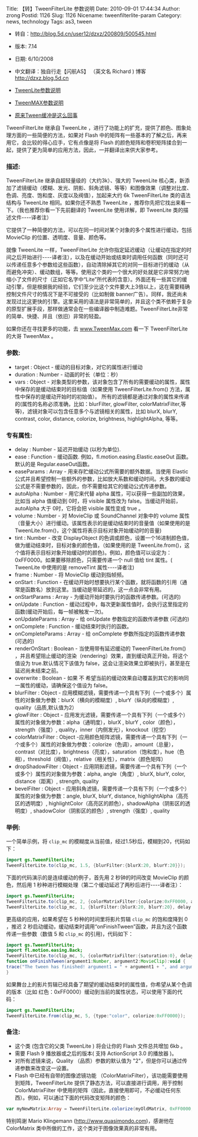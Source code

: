 Title: 【转】TweenFilterLite 参数说明
Date: 2010-09-01 17:44:34
Author: zrong
Postid: 1126
Slug: 1126
Nicename: tweenfilterlite-param
Category: news, technology
Tags: as3, tween

- 转自：<http://blog.5d.cn/user12/dzxz/200809/500545.html>  
- 版本: 7.14  
- 日期: 6/10/2008  
- 中文翻译：独自行走【闪航AS】 （英文名 Richard ) 博客 http://dzxz.blog.5d.cn  

- [TweenLite参数说明](http://zengrong.net/post/1109.htm)
- [TweenMAX参数说明](http://zengrong.net/post/1125.htm)  
- [原来Tween缓冲是这么回事](http://zengrong.net/post/1151.htm)

TweenFilterLite 继承自 TweenLite ，进行了功能上的扩充，提供了颜色、图象处理方面的一些简便的方法，如果对 Flash 中的矩阵有一些基本的了解之后，再来用它，会比较的得心应手，它有点像是将 Flash 的颜色矩阵和卷积矩阵揉合到一起，提供了更为简单的应用方法，因此，一并翻译出来供大家参考。  
<!--more-->

### 描述:

TweenFilterLite 继承自超轻量级的（大约3k）、强大的 TweenLite 核心类，新添加了滤镜缓动（模糊、发光、阴影、斜角滤镜、等等）和图像效果（调整对比度、色调、亮度、饱和度、灰度以及阀值），加起来大约 6k TweenFilterLite 类的语法结构与 TweenLite 相同。如果你还不熟悉 TweenLite ，推荐你先把它找出来看一下。（我也推荐你看一下先前翻译的 TweenLite 使用详解，即 TweenLite 类的描述文件----译者注）  

它提供了一种简便的方法，可以在同一时间对某个对象的多个属性进行缓动，包括 MovieClip 的位置、透明度、音量、颜色等。  

就像 TweenLite 一样，TweenFilterLite 允许你指定延迟缓动（让缓动在指定的时间之后开始进行----译者注），以及在缓动开始或结束时调用任何函数（同时还可以传递任意多个参数给这些函数），自动清除掉其它的对同一目标进行的缓动（从而避免冲突）、缓动数组，等等。使用这个类的一个很大的好处就是它非常努力地缩小了文件的尺寸（正如它名字中“Lite”所代表的含意）。外面还有一些其它的缓动引擎，但是根据我的经验，它们至少比这个文件要大上3倍以上，这在需要精确控制文件尺寸的情况下是不可接受的（比如制做 banner广告）。同样，我还尚未发现过比这更快的引擎。这里采用的语法是非常简单的，并且这个类不依赖于复杂的原型扩展手段，那样做通常会在一些编译器中制造难题。TweenFilterLite非常的简单、快捷、并且（依旧）非常的轻盈。  

如果你还在寻找更多的功能，去 www.TweenMax.com 看一下 TweenFilterLite 的大哥 TweenMax 。

### 参数:

-   target : Object - 缓动的目标对象，对它的属性进行缓动
-   duration : Number - 动画的时长（单位：秒）
-   vars : Object - 对象类型的参数，该对象包含了所有的需要缓动的属性，属性中保存的是缓动结束时的目标值（如果使用 TweenFilterLite.from() 方法，属性中保存的是缓动开始时的初始值）。 所有的滤镜都是通过对象的属性来传递的(属性的名称必须准确，比如：blurFilter, glowFilter, colorMatrixFilter,等等)，滤镜对象可以包含任意多个与滤镜相关的属性，比如 blurX, blurY, contrast, color, distance, colorize, brightness, highlightAlpha, 等等。

### 专有属性:

-   delay : Number - 延迟开始缓动 (以秒为单位).
-   ease : Function - 缓动函数. 例如，fl.motion.easing.Elastic.easeOut 函数。默认的是 Regular.easeOut函数。
-   easeParams : Array - 用来存贮缓动公式所需要的额外数据。当使用 Elastic 公式并且希望控制一些额外的参数，比如放大系数和缓动时间。大多数的缓动公式是不需要参数的，因此，你不需要给其它的缓动公式传递参数。
-   autoAlpha : Number - 用它来代替 alpha 属性，可以获得一些副加的效果，比如当 alpha 值缓动到 0时，将 visible 属性改为 false。当缓动开始前，autoAlpha 大于 0时，它将会把 visible 属性变成 true 。
-   volume : Number - 对 MovieClip 或 SoundChannel 对象中的 volume 属性（音量大小）进行缓动。该属性表示的是缓动结束时的音量值（如果使用的是 TweenLite.from()，这个属性将表示目标对象开始缓动时的音量)
-   tint : Number - 改变 DisplayObject 的色调或颜色，设置一个16进制颜色值，做为缓动结束时，目标对象的颜色值，（如果使用的是 TweenLite.from()，这个值将表示目标对象开始缓动时的颜色)。例如，颜色值可以设定为： 0xFF0000。如果要移除颜色，只需要传递一个 null 值给 tint 属性。( TweenLite 中使用的是 removeTint 属性----译者注)
-   frame : Number - 将 MovieClip 缓动到指帧频。
-   onStart : Function - 在缓动开始时想要执行某个函数，就将函数的引用（通常是函数名）放到这里。当缓动是带延迟的，这一点会非常有用。
-   onStartParams : Array - 为缓动开始时要执行的函数传递参数。(可选的)
-   onUpdate : Function - 缓动过程中，每次更新属性值时，会执行这里指定的函数(缓动开始后，每一帧被触发一次)。
-   onUpdateParams : Array - 给 onUpdate 参数指定的函数传递参数 (可选的)
-   onComplete : Function - 缓动结束时执行的函数。
-   onCompleteParams : Array - 给 onComplete 参数所指定的函数传递参数(可选的)
-   renderOnStart : Boolean - 当使用带有延迟缓动的 TweenFilterLite.from() ，并且希望阻止缓动的渲染（rendering）效果，直到缓动真正开始，将这个值设为 true.默认情况下该值为 false，这会让渲染效果立即被执行，甚至是在延迟尚未结束之前。
-   overwrite : Boolean - 如果 不 希望当前的缓动效果自动覆盖到其它的影响同一属性的缓动，请确保这个值设为 false。
-   blurFilter : Object - 应用模糊滤镜，需要传递一个具有下列（一个或多个）属性的对象做为参数：blurX（横向的模糊度）, blurY（纵向的模糊度）, quality（品质,默认值为2）
-   glowFilter : Object - 应用发光滤镜，需要传递一个具有下列（一个或多个）属性的对象做为参数：alpha（通明度），blurX , blurY , color（颜色），strength（强度）, quality，inner（内侧发光），knockout（挖空）
-   colorMatrixFilter :
    Object -应用颜色矩阵滤镜，需要传递一个具有下列（一个或多个）属性的对象做为参数：colorize（色调），amount（总量），contrast（对比度），brightness（亮度），saturation（饱和度），hue（色相），threshold（阀值），relative（相关性），matrix（颜色矩阵）
-   dropShadowFilter : Object - 应用阴影滤镜，需要传递一个具有下列（一个或多个）属性的对象做为参数：alpha, angle（角度）, blurX, blurY, color, distance（距离）, strength, quality
-   bevelFilter : Object - 应用斜角滤镜，需要传递一个具有下列（一个或多个）属性的对象做为参数：angle, blurX, blurY, distance, highlightAlpha（高亮区的透明度）, highlightColor（高亮区的颜色），shadowAlpha（阴影区的透明度）, shadowColor（阴影区的颜色）, strength（强度）, quality

### 举例:

一个简单示例，将 `clip_mc` 的模糊度从当前值，经过1.5秒后，模糊到20，代码如下：

``` actionscript
import gs.TweenFilterLite;
TweenFilterLite.to(clip_mc, 1.5, {blurFilter:{blurX:20, blurY:20}});
```

下面的代码演示的是连续缓动的例子，首先用 2 秒钟的时间改变 MovieClip 的颜色，然后用 1 秒种进行模糊处理（第二个缓动延迟了两秒后进行----译者注）：

``` actionscript
import gs.TweenFilterLite;
TweenFilterLite.to(clip_mc, 2, {colorMatrixFilter:{colorize:0xFF0000, amount:1}});
TweenFilterLite.to(clip_mc, 1, {blurFilter:{blurX:20, blurY:20}, delay:2, overwrite:false});
```

更高级的应用，如果希望在 5 秒种的时间里将影片剪辑 `clip_mc` 的饱和度降到 0 ，推迟 2 秒启动缓动，缓动结束时调用“onFinishTween”函数，并且为这个函数传递一些参数（数值 5 和 `clip_mc` 的引用)，代码如下：

``` actionscript
import gs.TweenFilterLite;
import fl.motion.easing.Back;
TweenFilterLite.to(clip_mc, 5, {colorMatrixFilter:{saturation:0}, delay:2, onComplete:onFinishTween, onCompleteParams:[5, clip_mc]});
function onFinishTween(argument1:Number, argument2:MovieClip):void {
trace("The tween has finished! argument1 = " + argument1 + ", and argument2 = " + argument2);
}
```

如果舞台上的影片剪辑已经具备了期望的缓动结束时的属性值，你希望从某个色调的版本（比如 红色：0xFF0000）缓动到当前的属性状态，可以使用下面的代码：

``` actionscript
import gs.TweenFilterLite;
TweenFilterLite.from(clip_mc, 5, {type:"color", colorize:0xFF0000});
```

### 备注:

- 这个类 (包含它的父类 TweenLite ) 将会让你的 Flash 文件总共增加 6kb 。
- 需要 Flash 9 播放器或之后的版本( 支持 ActionScript 3.0 的播放器 )。
- 对所有滤镜来说，Quality （品质）参数的默认值为 "2"，但是你可以通过传递参数来改变这一设置。
- Flash 中已经有自带的图像滤镜功能 （ColorMatrixFilter），该功能需要使用到矩阵，TweenFilterLite 提供了静态方法，可以直接进行调用，用于控制 ColorMatrixFilter 中使用的矩阵（因此，直接使用即可，不必缓动任何东西）。例如，可以通过下面的代码改变矩阵的颜色：

``` actionscript
var myNewMatrix:Array = TweenFilterLite.colorize(myOldMatrix, 0xFF0000, 1);
```

特别鸣谢 Mario Klingemann (http://www.quasimondo.com)，感谢他在 ColorMatrix 类中所做的工作，这个类对于图像效果真的非常有用。

